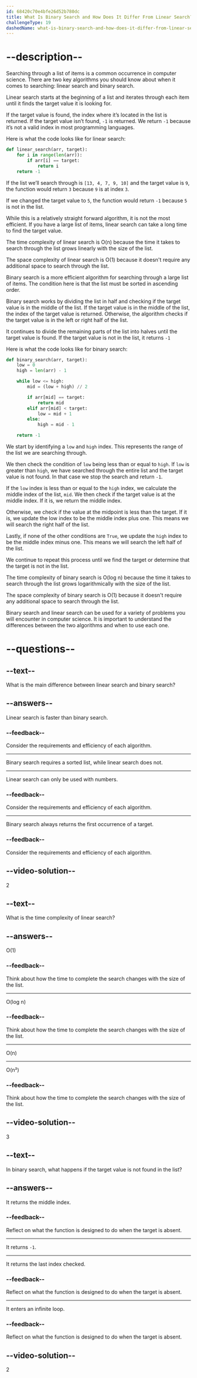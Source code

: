 ```yaml
---
id: 68420c70e4bfe26d52b780dc
title: What Is Binary Search and How Does It Differ From Linear Search?
challengeType: 19
dashedName: what-is-binary-search-and-how-does-it-differ-from-linear-search
---
```


# --description--

Searching through a list of items is a common occurrence in computer science. There are two key algorithms you should know about when it comes to searching: linear search and binary search.

Linear search starts at the beginning of a list and iterates through each item until it finds the target value it is looking for.

If the target value is found, the index where it’s located in the list is returned. If the target value isn’t found, `-1` is returned. We return `-1` because it’s not a valid index in most programming languages.

Here is what the code looks like for linear search:

```python
def linear_search(arr, target):
    for i in range(len(arr)):
        if arr[i] == target:
            return i
    return -1
```

If the list we’ll search through is `[13, 4, 7, 9, 10]` and the target value is `9`, the function would return `3` because `9` is at index `3`.

If we changed the target value to `5`, the function would return `-1` because `5` is not in the list.

While this is a relatively straight forward algorithm, it is not the most efficient. If you have a large list of items, linear search can take a long time to find the target value.

The time complexity of linear search is O(n) because the time it takes to search through the list grows linearly with the size of the list.

The space complexity of linear search is O(1) because it doesn't require any additional space to search through the list.

Binary search is a more efficient algorithm for searching through a large list of items. The condition here is that the list must be sorted in ascending order.

Binary search works by dividing the list in half and checking if the target value is in the middle of the list. If the target value is in the middle of the list, the index of the target value is returned. Otherwise, the algorithm checks if the target value is in the left or right half of the list.

It continues to divide the remaining parts of the list into halves until the target value is found. If the target value is not in the list, it returns `-1`

Here is what the code looks like for binary search:

```python
def binary_search(arr, target):
    low = 0
    high = len(arr) - 1

    while low <= high:
        mid = (low + high) // 2  

        if arr[mid] == target:
            return mid
        elif arr[mid] < target:
            low = mid + 1
        else:
            high = mid - 1

    return -1
```

We start by identifying a `low` and `high` index. This represents the range of the list we are searching through.

We then check the condition of `low` being less than or equal to `high`. If `low` is greater than `high`, we have searched through the entire list and the target value is not found. In that case we stop the search and return `-1`.

If the `low` index is less than or equal to the `high` index, we calculate the middle index of the list, `mid`. We then check if the target value is at the middle index. If it is, we return the middle index.

Otherwise, we check if the value at the midpoint is less than the target. If it is, we update the low index to be the middle index plus one. This means we will search the right half of the list.

Lastly, if none of the other conditions are `True`, we update the `high` index to be the middle index minus one. This means we will search the left half of the list.

We continue to repeat this process until we find the target or determine that the target is not in the list.

The time complexity of binary search is O(log n) because the time it takes to search through the list grows logarithmically with the size of the list.

The space complexity of binary search is O(1) because it doesn't require any additional space to search through the list.

Binary search and linear search can be used for a variety of problems you will encounter in computer science. It is important to understand the differences between the two algorithms and when to use each one.

# --questions--

## --text--

What is the main difference between linear search and binary search?

## --answers--

Linear search is faster than binary search.

### --feedback--

Consider the requirements and efficiency of each algorithm.

---

Binary search requires a sorted list, while linear search does not.

---

Linear search can only be used with numbers.

### --feedback--

Consider the requirements and efficiency of each algorithm.

---

Binary search always returns the first occurrence of a target.

### --feedback--

Consider the requirements and efficiency of each algorithm.

## --video-solution--

2

## --text--

What is the time complexity of linear search?

## --answers--

O(1)

### --feedback--

Think about how the time to complete the search changes with the size of the list.

---

O(log n)

### --feedback--

Think about how the time to complete the search changes with the size of the list.

---

O(n)

---

O(n²)

### --feedback--

Think about how the time to complete the search changes with the size of the list.

## --video-solution--

3

## --text--

In binary search, what happens if the target value is not found in the list?

## --answers--

It returns the middle index.

### --feedback--

Reflect on what the function is designed to do when the target is absent.

---

It returns `-1`.

---

It returns the last index checked.

### --feedback--

Reflect on what the function is designed to do when the target is absent.

---

It enters an infinite loop.

### --feedback--

Reflect on what the function is designed to do when the target is absent.

## --video-solution--

2

